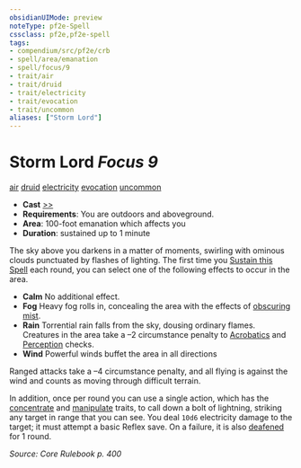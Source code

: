 ```yaml
---
obsidianUIMode: preview
noteType: pf2e-Spell
cssclass: pf2e,pf2e-spell
tags:
- compendium/src/pf2e/crb
- spell/area/emanation
- spell/focus/9
- trait/air
- trait/druid
- trait/electricity
- trait/evocation
- trait/uncommon
aliases: ["Storm Lord"]
---
```

# Storm Lord *Focus 9*   
[air](rules/traits/air.md "Air Energy & Element Trait")  [druid](rules/traits/druid.md "Druid Class Trait")  [electricity](rules/traits/electricity.md "Electricity Energy & Element Trait")  [evocation](rules/traits/evocation.md "Evocation School Trait")  [uncommon](rules/traits/uncommon.md "Uncommon Rarity Trait")  

- **Cast** [>>](rules/core-rulebook/chapter-9-playing-the-game.md#Actions "Two-Action") 
- **Requirements**: You are outdoors and aboveground.
- **Area**: 100-foot emanation which affects you
- **Duration**: sustained up to 1 minute

The sky above you darkens in a matter of moments, swirling with ominous clouds punctuated by flashes of lighting. The first time you [Sustain this Spell](rules/actions/sustain-a-spell.md) each round, you can select one of the following effects to occur in the area.

- **Calm** No additional effect.
- **Fog** Heavy fog rolls in, concealing the area with the effects of [obscuring mist](compendium/spells/obscuring-mist.md).
- **Rain** Torrential rain falls from the sky, dousing ordinary flames. Creatures in the area take a –2 circumstance penalty to [Acrobatics](compendium/skills.md#Acrobatics) and [Perception](compendium/skills.md#Perception) checks.
- **Wind** Powerful winds buffet the area in all directions

Ranged attacks take a –4 circumstance penalty, and all flying is against the wind and counts as moving through difficult terrain.

In addition, once per round you can use a single action, which has the [concentrate](rules/traits/concentrate.md "Concentrate Action & Ability Trait") and [manipulate](rules/traits/manipulate.md "Manipulate General Trait") traits, to call down a bolt of lightning, striking any target in range that you can see. You deal `10d6` electricity damage to the target; it must attempt a basic Reflex save. On a failure, it is also [deafened](rules/conditions.md#Deafened) for 1 round.

*Source: Core Rulebook p. 400*